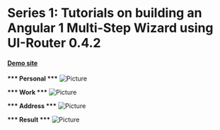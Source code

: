 # Series 1:  Tutorials on building an Angular 1 Multi-Step Wizard using UI-Router 0.4.2

#### [Demo site](http://multi-step-wizard.azurewebsites.net/series-1/#/form/personal)

<b>*** Personal ***</b>
![Picture](https://github.com/cwun/ng-multi-step-wizard-ui-router0/blob/master/screen-personal.png)

<b>*** Work ***</b>
![Picture](https://github.com/cwun/ng-multi-step-wizard-ui-router0/blob/master/screen-work.png)

<b>*** Address ***</b>
![Picture](https://github.com/cwun/ng-multi-step-wizard-ui-router0/blob/master/screen-address.png)

<b>*** Result ***</b>
![Picture](https://github.com/cwun/ng-multi-step-wizard-ui-router0/blob/master/screen-result.png)